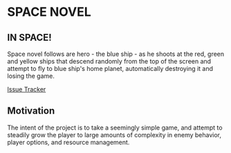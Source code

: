 # SPACE NOVEL
## IN SPACE!

Space novel follows are hero - the blue ship - as he shoots at the red, green and yellow ships that descend randomly from the top of the screen and attempt to fly to blue ship's home planet, automatically destroying it and losing the game. 

[Issue Tracker](https://www.pivotaltracker.com/s/projects/1094390)

## Motivation

The intent of the project is to take a seemingly simple game, and attempt to steadily grow the player to large amounts of complexity in enemy behavior, player options, and resource management. 

